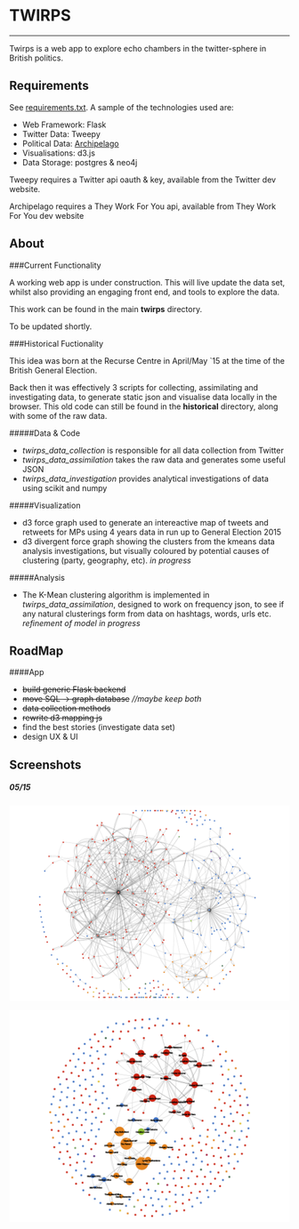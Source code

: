 TWIRPS
======
------

Twirps is a web app to explore echo chambers in the twitter-sphere in British politics. 


<!--The Twirps project is designed to provide two main functionalities:

1. The mass collection of tweets from British Members of Parliament into a structured database
2. The generation of interesting data, inferences and visualizations from this data


this more complete history of the working commits of this repo can be found [here](https://github.com/condnsdmatters/archipelago)-->

Requirements
------------
See [requirements.txt](https://github.com/condnsdmatters/twirps/blob/master/requirements.txt).  A sample of the technologies used are:

+ Web Framework: Flask 
+ Twitter Data: Tweepy
+ Political Data: [Archipelago](https://github.com/condnsdmatters/archipelago)
+ Visualisations: d3.js
+ Data Storage: postgres & neo4j

Tweepy requires a Twitter api oauth & key, available from the Twitter dev website.

Archipelago requires a They Work For You api, available from They Work For You dev website


About
-------------
###Current Functionality


A working web app is under construction. This will live update the data set, whilst also providing an engaging front end, and tools to explore the data.

This work can be found in the main **twirps** directory.

To be updated shortly. 

###Historical Fuctionality

This idea was born at the Recurse Centre in April/May `15 at the time of the British General Election.

Back then it was effectively 3 scripts for collecting, assimilating and investigating data, to generate static json and visualise data locally in the browser. This old code can still be found in the **historical** directory, along with some of the raw data.

#####Data & Code
+ *twirps_data_collection* is responsible for all data collection from Twitter
+ *twirps_data_assimilation* takes the raw data and generates some useful JSON
+ *twirps_data_investigation* provides analytical investigations of data using scikit and numpy

#####Visualization
+ d3 force graph used to generate an intereactive map of tweets and retweets for MPs using 4 years data in run up to General Election 2015 
+ d3 divergent force graph showing the clusters from the kmeans data analysis investigations, but visually coloured by potential causes of clustering (party, geography, etc).  *in progress*

#####Analysis
+ The K-Mean clustering algorithm is implemented in *twirps_data_assimilation*, designed to work on frequency json, to see if any natural clusterings form from data on hashtags, words, urls etc.  *refinement of model in progress*

RoadMap
-----------
####App
+ ~~build generic Flask backend~~
+ ~~move SQL -> graph database~~   *//maybe keep both*
+ ~~data collection methods~~
+ ~~rewrite d3 mapping js~~
+ find the best stories (investigate data set)
+ design UX & UI




Screenshots
-----------
##### 05/15

![all edges displayed](/historical/screenshots/contact_all_edges10.png?raw=True)

![names & total no of tweets displayed](/historical/screenshots/contact_names_tweets.png?raw=True)